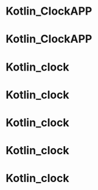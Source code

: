 # Kotlin_ClockAPP
# Kotlin_ClockAPP
# Kotlin_clock
# Kotlin_clock
# Kotlin_clock
# Kotlin_clock
# Kotlin_clock
